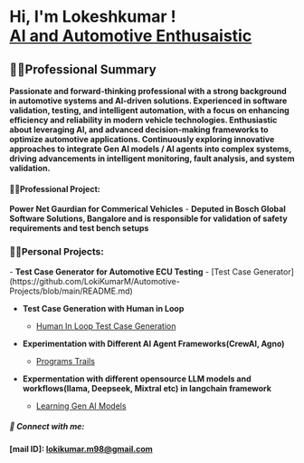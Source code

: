 <h1>Hi, I'm Lokeshkumar ! <br/><a href="">AI and Automotive Enthusaistic</a></h1>

<h2>👨‍💻Professional Summary</h2>
<b>Passionate and forward-thinking professional with a strong background in automotive systems and AI-driven solutions. Experienced in software validation, testing, and intelligent automation, with a focus on enhancing efficiency and reliability in modern vehicle technologies. Enthusiastic about leveraging AI, and advanced decision-making frameworks to optimize automotive applications. Continuously exploring innovative approaches to integrate Gen AI models / AI agents into complex systems, driving advancements in intelligent monitoring, fault analysis, and system validation.</b>

<h4>👨‍💻Professional Project:</h4>
<b>Power Net Gaurdian for Commerical Vehicles</b>
  - <b>Deputed in Bosch Global Software Solutions, Bangalore and is responsible for validation of safety requirements and test bench setups</b>

<h3>👨‍💻Personal Projects:</h3>
- <b>Test Case Generator for Automotive ECU Testing</b>
  - [Test Case Generator](https://github.com/LokiKumarM/Automotive-Projects/blob/main/README.md)
    
- <b>Test Case Generation with Human in Loop</b>
  - [Human In Loop Test Case Generation]()
  
- <b>Experimentation with Different AI Agent Frameworks(CrewAI, Agno)</b>
  - [Programs Trails]()

- <b>Expermentation with different opensource LLM models and workflows(llama, Deepseek, Mixtral etc) in langchain framework</b>
  - [Learning Gen AI Models](https://github.com/LokiKumarM/Learnings_Automotive/blob/main/README.md)

<h5> 🤳 Connect with me:</h5>

<b>[mail ID]: lokikumar.m98@gmail.com</b>

<!--
Here are some ideas to get you started:

- 🔭 I’m currently working on ...
- 🌱 I’m currently learning ...
- 👯 I’m looking to collaborate on ...
- 🤔 I’m looking for help with ...
- 💬 Ask me about ...
- 📫 How to reach me: ...
- 😄 Pronouns: ...
- ⚡ Fun fact: ...
-->
